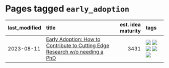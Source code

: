 # Pages tagged `early_adoption`

|last_modified|title|est. idea maturity|tags
|:---|:---|---:|:---|
|2023-08-11|[Early Adoption: How to Contribute to Cutting Edge Research w/o needing a PhD](../early_adoption_and_fomo.md)|3431|[![](https://img.shields.io/badge/tag-autobiographical-913db)](../tags/autobiographical.md) [![](https://img.shields.io/badge/tag-career_advice-193ec4)](../tags/career_advice.md) [![](https://img.shields.io/badge/tag-early_adoption-8b3cb7)](../tags/early_adoption.md) [![](https://img.shields.io/badge/tag-mentoring-759071)](../tags/mentoring.md) [![](https://img.shields.io/badge/tag-reddit-7a219d)](../tags/reddit.md)|